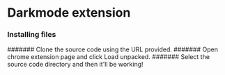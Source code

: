 # Darkmode extension



### Installing files


####### Clone the source code using the URL provided.
####### Open chrome extension page and click Load unpacked.
####### Select the source code directory and then it'll be working!
